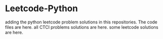 # Leetcode-Python
adding the python leetcode problem solutions in this repositories. 
The code files are here.
all CTCI problems solutions are here.
some leetcode solutions are here.










































